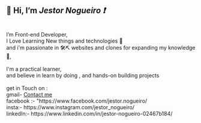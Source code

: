 <h2>👋 Hi, I’m <i><b>Jestor Nogueiro ❗</b></i></h2></br>
I’m Front-end Developer,</br>  I Love Learning New things and technologies 📝 </br>
and i'm passionate in 🛠⛏ websites and clones for expanding my knowledge 🤩,  
</br></br>
 I'm a practical learner,
 </br>and believe in learn by doing , and hands-on building projects 
</br></br>
get in Touch on :</br>
gmail- <a href="mailto:jestornogueiro789@gmail.com"> Contact me
 </a>
</br>
facebook :- "https://www.facebook.com/jestor.nogueiro/
</br>
insta:- https://www.instagram.com/jestor_nogueiro/
</br>
linkedIn:- https://www.linkedin.com/in/jestor-nogueiro-02467b184/
</br>

